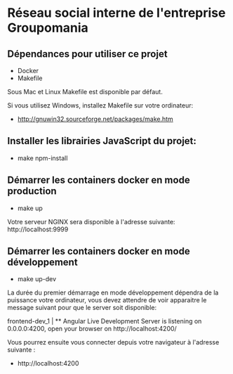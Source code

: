 # Réseau social interne de l'entreprise Groupomania

## Dépendances pour utiliser ce projet

- Docker
- Makefile

Sous Mac et Linux Makefile est disponible par défaut.

Si vous utilisez Windows, installez Makefile sur votre ordinateur:

- http://gnuwin32.sourceforge.net/packages/make.htm

## Installer les librairies JavaScript du projet:
- make npm-install

## Démarrer les containers docker en mode production
- make up

Votre serveur NGINX sera disponible à l'adresse suivante: http://localhost:9999

## Démarrer les containers docker en mode développement 
- make up-dev

La durée du premier démarrage en mode développement dépendra de la puissance votre ordinateur, vous devez attendre de voir apparaitre le message suivant pour que le server soit disponible:

frontend-dev_1  | ** Angular Live Development Server is listening on 0.0.0.0:4200, open your browser on http://localhost:4200/

Vous pourrez ensuite vous connecter depuis votre navigateur à l'adresse suivante :

- http://localhost:4200
